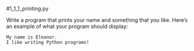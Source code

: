 #1_1_1_printing.py


Write a program that prints your name and something that you like. Here’s an example of what your program should display:

```
My name is Eleanor.
I like writing Python programs!
```